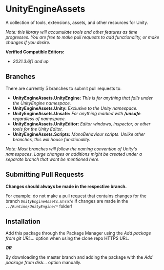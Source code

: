 # UnityEngineAssets
A collection of tools, extensions, assets, and other resources for Unity.

*Note: this library will accumulate tools and other features as time progresses.
You are free to make pull requests to add functionality, or make changes if you desire.*

**Verified Compatible Editors:**
- *2021.3.6f1 and up*

## Branches
There are currently 5 branches to submit pull requests to:
- **UnityEngineAssets.UnityEngine:** *This is for anything that falls under the UnityEngine namespace.*
- **UnityEngineAssets.Unity:** *Exclusive to the Unity namespace.*
- **UnityEngineAssets.Unsafe:** *For anything marked with **/unsafe** regardless of namespace.*
- **UnityEngineAssets.UnityEditor:** *Editor windows, inspector, or other tools for the Unity Editor.*
- **UnityEngineAssets.Scripts:** *MonoBehaviour scripts. Unlike other branches, this will house functionality.*

*Note: Most branches will follow the naming convention of Unity's namespaces. Large changes or additions might
be created under a separate branch that wont be mentioned here.*

## Submitting Pull Requests

**Changes should always be made in the respective branch.**

For example: do not make a pull request that contains changes for the branch
*`UnityEngineAssets.Unsafe`* if changes are made in the *`../Runtime/UnityEngine/*`* folder!

## Installation
Add this package through the Package Manager using the *Add package from git URL...* option when using the clone repo HTTPS URL.

***OR***

By downloading the master branch and adding the package with the *Add package from disk...* option manually.
